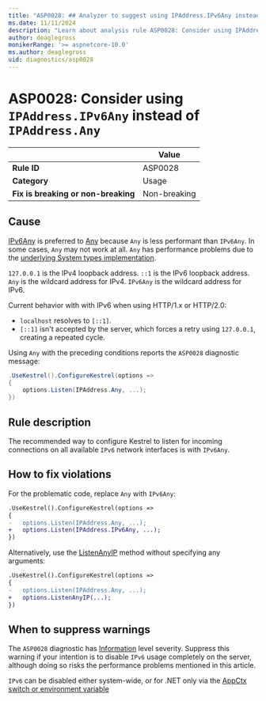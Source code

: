 ```yaml
---
title: "ASP0028: ## Analyzer to suggest using IPAddress.IPv6Any instead of IPAddress.Any if applicable" 
ms.date: 11/11/2024
description: "Learn about analysis rule ASP0028: Consider using IPAddress.IPv6Any instead of IPAddress.Any"
author: deaglegross
monikerRange: '>= aspnetcore-10.0'
ms.author: deaglegross
uid: diagnostics/asp0028
---
```

# ASP0028: Consider using `IPAddress.IPv6Any` instead of `IPAddress.Any`

|                                     | Value        |
| -                                   | -            |
| **Rule ID**                         | ASP0028      |
| **Category**                        | Usage        |
| **Fix is breaking or non-breaking** | Non-breaking |

## Cause

[IPv6Any](/dotnet/api/system.net.ipaddress.ipv6any) is preferred to [Any](/dotnet/api/system.net.ipaddress.any) because `Any` is less performant than `IPv6Any`. In some cases, `Any` may not work at all. `Any` has performance problems due to the [underlying System types implementation](https://github.com/dotnet/runtime/issues/82404).

`127.0.0.1` is the IPv4 loopback address. `::1` is the IPv6 loopback address. `Any` is the wildcard address for IPv4. `IPv6Any` is the wildcard address for IPv6.

Current behavior with with IPv6 when using  HTTP/1.x or HTTP/2.0:

* `localhost` resolves to `[::1]`.
* `[::1]` isn't accepted by the server, which forces a retry using `127.0.0.1`, creating a repeated cycle.

Using `Any` with the preceding conditions reports the `ASP0028` diagnostic message:

```csharp
.UseKestrel().ConfigureKestrel(options =>
{ 
    options.Listen(IPAddress.Any, ...);
})
```

## Rule description

The recommended way to configure Kestrel to listen for incoming connections on all available `IPv6` network interfaces is with `IPv6Any`.

## How to fix violations

For the problematic code, replace `Any` with `IPv6Any`:

```diff
.UseKestrel().ConfigureKestrel(options =>
{ 
-   options.Listen(IPAddress.Any, ...);
+   options.Listen(IPAddress.IPv6Any, ...);
})
```

Alternatively, use the [ListenAnyIP](https://source.dot.net/#Microsoft.AspNetCore.Server.Kestrel.Core/KestrelServerOptions.cs,1c84a7db2c1f6892) method without specifying any arguments:

```diff
.UseKestrel().ConfigureKestrel(options =>
{ 
-   options.Listen(IPAddress.Any, ...);
+   options.ListenAnyIP(...);
})
```

## When to suppress warnings

The `ASP0028` diagnostic has [Information](/dotnet/api/microsoft.extensions.logging.loglevel) level severity. Suppress this warning if your intention is to disable `IPv6` usage completely on the server, although doing so risks the performance problems mentioned in this article.

`IPv6` can be disabled either system-wide, or for .NET only via the [AppCtx switch or environment variable](https://devblogs.microsoft.com/dotnet/dotnet-6-networking-improvements/#an-option-to-globally-disable-ipv6)

